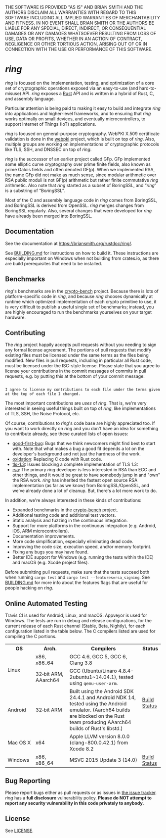 THE SOFTWARE IS PROVIDED "AS IS" AND BRIAN SMITH AND THE AUTHORS DISCLAIM
ALL WARRANTIES WITH REGARD TO THIS SOFTWARE INCLUDING ALL IMPLIED WARRANTIES
OF MERCHANTABILITY AND FITNESS. IN NO EVENT SHALL BRIAN SMITH OR THE AUTHORS
BE LIABLE FOR ANY SPECIAL, DIRECT, INDIRECT, OR CONSEQUENTIAL DAMAGES OR ANY
DAMAGES WHATSOEVER RESULTING FROM LOSS OF USE, DATA OR PROFITS, WHETHER IN
AN ACTION OF CONTRACT, NEGLIGENCE OR OTHER TORTIOUS ACTION, ARISING OUT OF
OR IN CONNECTION WITH THE USE OR PERFORMANCE OF THIS SOFTWARE.



*ring*
======

*ring* is focused on the implementation, testing, and optimization of a core
set of cryptographic operations exposed via an easy-to-use (and hard-to-misuse)
API. *ring* exposes a [Rust](https://www.rust-lang.org/) API and is written in
a hybrid of Rust, C, and assembly language.

Particular attention is being paid to making it easy to build and integrate
*ring* into applications and higher-level frameworks, and to ensuring that
*ring* works optimally on small devices, and eventually microcontrollers, to
support Internet of Things (IoT) applications.

*ring* is focused on general-purpose cryptography. WebPKI X.509 certificate
validation is done in the [webpki](https://github.com/briansmith/webpki)
project, which is built on top of *ring*. Also, multiple groups are working on
implementations of cryptographic protocols like TLS, SSH, and DNSSEC on top of
*ring*.

*ring* is the successor of an earlier project called GFp. GFp implemented some
elliptic curve cryptography over prime finite fields, also known as prime
Galois fields and often denoted GF(p). When we implemented RSA, the name GFp
did not make as much sense, since modular arithmetic over RSA public moduli is
not GF(p) arithmetic but rather finite commutative *ring* arithmetic. Also note
that *ring* started as a subset of BoringSSL, and “*ring*” is a substring of
“Bo*ring*SSL”.

Most of the C and assembly language code in *ring* comes from BoringSSL, and
BoringSSL is derived from OpenSSL. *ring* merges changes from BoringSSL
regularly. Also, several changes that were developed for *ring* have already
been merged into BoringSSL.




Documentation
-------------

See the documentation at
https://briansmith.org/rustdoc/ring/.

See [BUILDING.md](BUILDING.md) for instructions on how to build it. These
instructions are especially important on Windows when not building from
crates.io, as there are build prerequisites that need to be installed.



Benchmarks
----------

*ring*'s benchmarks are in the
[crypto-bench](https://github.com/briansmith/crypto-bench) project. Because
there is lots of platform-specific code in *ring*, and because *ring* chooses
dynamically at runtime which optimized implementation of each crypto primitive
to use, it is very difficult to publish a useful single set of benchmarks;
instead, you are highly encouraged to run the benchmarks yourselves on your
target hardware.




Contributing
------------

The *ring* project happily accepts pull requests without you needing to sign
any formal license agreement. The portions of pull requests that modify
existing files must be licensed under the same terms as the files being
modified. New files in pull requests, including in particular all Rust code,
must be licensed under the ISC-style license. Please state that you agree to
license your contributions in the commit messages of commits in pull requests,
e.g. by putting this at the bottom of your commit message:

```

I agree to license my contributions to each file under the terms given
at the top of each file I changed.
```

The most important contributions are *uses* of *ring*. That is, we're very
interested in seeing useful things built on top of *ring*, like implementations
of TLS, SSH, the Noise Protocol, etc.

Of course, contributions to *ring*'s code base are highly appreciated too. If
you want to work directly on *ring* and you don't have an idea for something to
contribute already, see these curated lists of open issues:

* [good-first-bug](https://github.com/briansmith/ring/labels/good-first-bug):
  Bugs that we think newcomers might find best to start with. Note that what
  makes a bug a good fit depends a lot on the developer's background and not
  just the hardness of the work.
* [oxidation](https://github.com/briansmith/ring/projects/1): Replacing
  C code with Rust code.
* [tls-1.3](https://github.com/briansmith/ring/projects/2): Issues blocking
  a complete implementation of TLS 1.3:
* [rsa](https://github.com/briansmith/ring/labels/rsa): The primary *ring*
  developer is less interested in RSA than ECC and other things, and it would
  be great to have somebody jump in and "own" the RSA work. *ring* has
  inherited the fastest open source RSA implementation (as far as we know)
  from BoringSSL/OpenSSL, and we've already done a lot of cleanup. But, there's
  a lot more work to do.

In addition, we're always interested in these kinds of contributions:

* Expanded benchmarks in the
  [crypto-bench](https://github.com/briansmith/crypto-bench) project.
* Additional testing code and additional test vectors.
* Static analysis and fuzzing in the continuous integration.
* Support for more platforms in the continuous integration (e.g. Android, iOS,
  ARM microcontrollers).
* Documentation improvements.
* More code simplification, especially eliminating dead code.
* Improving the code size, execution speed, and/or memory footprint.
* Fixing any bugs you may have found.
* Better IDE support for Windows (e.g. running the tests within the IDE) and
  macOS (e.g. Xcode project files).

Before submitting pull requests, make sure that the tests succeed both when
running `cargo test` and `cargo test --features=rsa_signing`. See
[BUILDING.md](BUILDING.md) for more info about the features flags that are
useful for people hacking on *ring*.



Online Automated Testing
------------------------

Travis CI is used for Android, Linux, and macOS. Appveyor is used for Windows.
The tests are run in debug and release configurations, for the current release
of each Rust channel (Stable, Beta, Nightly), for each configuration listed in
the table below. The C compilers listed are used for compiling the C portions.

<table>
<tr><th>OS</th><th>Arch.</th><th>Compilers</th><th>Status</th>
<tr><td rowspan=2>Linux</td>
    <td>x86, x86_64</td>
    <td>GCC 4.6, GCC 5, GCC 6, Clang 3.8</td>
    <td rowspan=4><a href=https://travis-ci.org/briansmith/ring/branches>Build Status</a></td>
</tr>
<tr><td>32&#8209;bit&nbsp;ARM, AAarch64</td>
    <td>GCC (Ubuntu/Linaro 4.8.4-2ubuntu1~14.04.1), tested using
        <code>qemu-user-arm</code>.</td>
</tr>
<tr><td>Android</td>
    <td>32&#8209;bit&nbsp;ARM</td>
    <td>Built using the Android SDK 24.4.1 and Android NDK 14, tested using
        the Android emulator. (Aarch64 builds are blocked on the Rust team
        producing AAarch64 builds of Rust's libstd.)</td>
</tr>
<tr><td>Mac&nbsp;OS&nbsp;X</td>
    <td>x64</td>
    <td>Apple LLVM version 8.0.0 (clang-800.0.42.1) from Xcode 8.2</td>
</tr>
<tr><td>Windows</td>
    <td>x86, x86_64</td>
    <td>MSVC 2015 Update 3 (14.0)</td>
    <td><a href=https://ci.appveyor.com/project/briansmith/ring/branch/master>Build Status</a></td>
</tr>
</table>



Bug Reporting
-------------

Please report bugs either as pull requests or as issues in [the issue
tracker](https://github.com/briansmith/ring/issues). *ring* has a
**full disclosure** vulnerability policy. **Please do NOT attempt to report
any security vulnerability in this code privately to anybody.**



License
-------

See [LICENSE](LICENSE).
